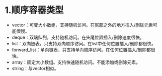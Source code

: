 # 1.顺序容器类型
- vector：可变大小数组，支持随机访问。在尾部之外的地方插入/删除元素可能很慢。
- deque：双端队列，支持随机访问。在头尾位置插入/删除速度很快。
- list：双向链表，只支持双向顺序访问。在list中任何位置插入/删除都很快。
- forward_list：单向链表，只支持单向顺序访问。在任何位置插入/删除都很快。
- array：固定大小数组。支持快速随机访问。不能添加或删除元素。
- string：与vector相似。

